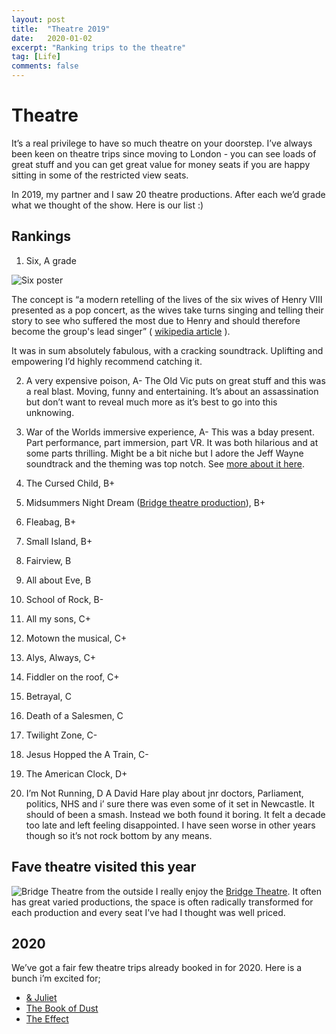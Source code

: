 ```yaml
---
layout: post
title:  "Theatre 2019"
date:   2020-01-02
excerpt: "Ranking trips to the theatre"
tag: [Life]
comments: false
---
```


# Theatre
It’s a real privilege to have so much theatre on your doorstep. I’ve always been keen on theatre trips since moving to London - you can see loads of great stuff and you can get great value for money seats if you are happy sitting in some of the restricted view seats.

In 2019, my partner and I saw 20 theatre productions. After each we’d grade what we thought of the show. Here is our list :)

## Rankings
1) Six, A grade

![Six poster](https://upload.wikimedia.org/wikipedia/en/thumb/6/6b/Six_Musical.jpg/220px-Six_Musical.jpg)

The concept is “a modern retelling of the lives of the six wives of Henry VIII presented as a pop concert, as the wives take turns singing and telling their story to see who suffered the most due to Henry and should therefore become the group's lead singer” ( [wikipedia article](https://en.wikipedia.org/wiki/Six_(musical)) ).

It was in sum absolutely fabulous, with a cracking soundtrack. Uplifting and empowering I’d highly recommend catching it.

2) A very expensive poison, A-
The Old Vic puts on great stuff and this was a real blast. Moving, funny and entertaining. It’s about an assassination but don’t want to reveal much more as it’s best to go into this unknowing.

3) War of the Worlds immersive experience, A-
This was a bday present. Part performance, part immersion, part VR. It was both hilarious and at some parts thrilling. Might be a bit niche but I adore the Jeff Wayne soundtrack and the theming was top notch. See [more about it here](https://www.dotdot.london/).
 
4) The Cursed Child, B+

5) Midsummers Night Dream ([Bridge theatre production](https://bridgetheatre.co.uk/whats-on/a-midsummer-nights-dream/)), B+

6) Fleabag, B+

7) Small Island, B+

8) Fairview, B

9) All about Eve, B

10) School of Rock, B-

11) All my sons, C+

12) Motown the musical, C+

13) Alys, Always, C+

14) Fiddler on the roof, C+

15) Betrayal, C

16) Death of a Salesmen, C

17) Twilight Zone, C-

18) Jesus Hopped the A Train, C-

19) The American Clock, D+

20) I’m Not Running, D
A David Hare play about jnr doctors, Parliament, politics, NHS and i’ sure there was even some of it set in Newcastle. It should of been a smash. Instead we both found it boring. It felt a decade too late and left feeling disappointed. I have seen worse in other years though so it’s not rock bottom by any means.

## Fave theatre visited this year
![Bridge Theatre from the outside](https://d2qqnmbwcdc6ya.cloudfront.net/wp-content/uploads/2018/04/08181058/Bridge-Theatre-Exterior.jpg)
I really enjoy the [Bridge Theatre](https://bridgetheatre.co.uk/). It often has great varied productions, the space is often radically transformed for each production and every seat I’ve had I thought was well priced. 

## 2020
We’ve got a fair few theatre trips already booked in for 2020. Here is a bunch i’m excited for;
- [& Juliet](http://www.shaftesburytheatre.com/shows/juliet/)
- [The Book of Dust](https://bridgetheatre.co.uk/whats-on/la-belle-sauvage/)
- [The Effect](https://boulevardtheatre.co.uk/whats-on/the-effect/)
